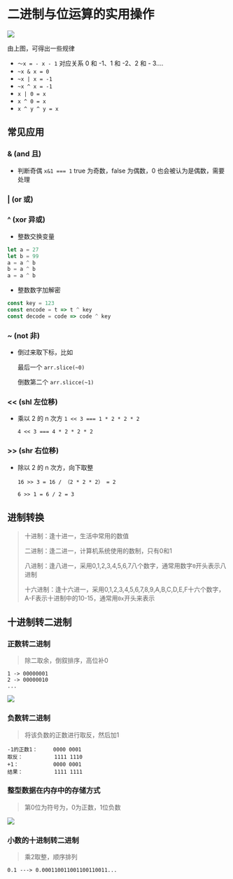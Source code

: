 # 二进制与位运算的实用操作

![](http://file.wangsijie.top/blog/20210716154648.svg)

由上图，可得出一些规律

- `～x = - x - 1` 对应关系 0 和 -1、1 和 -2、2 和 - 3....
- `~x & x = 0` 
- `~x | x = -1` 
- `~x ^ x = -1`
- `x | 0 = x`
- `x ^ 0 = x`
- `x ^ y ^ y = x`



## 常见应用

### & (and 且)

- 判断奇偶 `x&1 === 1` true 为奇数，false 为偶数，0 也会被认为是偶数，需要处理

### | (or 或)



### ^ (xor 异或)

- 整数交换变量

```js
let a = 27
let b = 99
a = a ^ b
b = a ^ b
a = a ^ b
```

- 整数数字加解密

```js
const key = 123
const encode = t => t ^ key
const decode = code => code ^ key
```



### ~ (not 非)

- 倒过来取下标，比如

  最后一个 `arr.slice(~0)`  

  倒数第二个 `arr.slicce(~1)`



### << (shl 左位移)

- 乘以 2 的 n 次方 `1 << 3 === 1 * 2 * 2 * 2`

  `4 << 3 === 4 * 2 * 2 * 2`

### >> (shr 右位移)

- 除以 2 的 n 次方，向下取整

  `16 >> 3 = 16 / （2 * 2 * 2） = 2 `

  `6 >> 1 = 6 / 2 = 3`



## 进制转换

> 十进制：逢十进一，生活中常用的数值
>
> 二进制：逢二进一，计算机系统使用的数制，只有0和1
>
> 八进制：逢八进一，采用0,1,2,3,4,5,6,7八个数字，通常用数字`0`开头表示八进制
>
> 十六进制：逢十六进一，采用0,1,2,3,4,5,6,7,8,9,A,B,C,D,E,F十六个数字，A-F表示十进制中的10-15，通常用`0x`开头来表示

## 十进制转二进制

### 正数转二进制

> 除二取余，倒叙排序，高位补0

```
1 -> 00000001
2 -> 00000010
...
```

![](http://file.wangsijie.top/share/computer-basic-1.png)



### 负数转二进制

> 将该负数的正数进行取反，然后加1

```
-1的正数1：     0000 0001
取反：          1111 1110
+1：           0000 0001
结果：          1111 1111
```



### 整型数据在内存中的存储方式

> 第0位为符号为，0为正数，1位负数

![](http://file.wangsijie.top/share/computer-basic-2.png)

### 小数的十进制转二进制

> 乘2取整，顺序排列

```
0.1 ---> 0.000110011001100110011...
```

